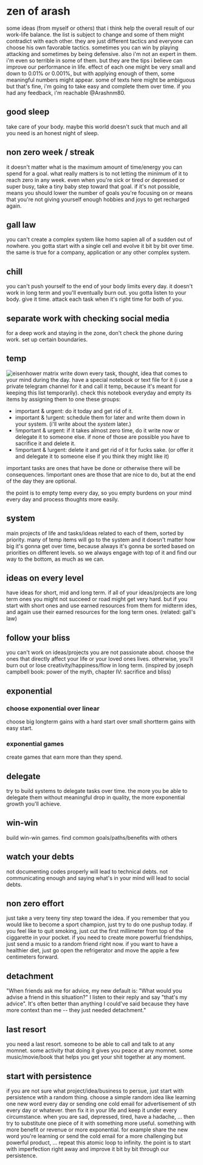 # zen of arash
some ideas (from myself or others) that i think help the overall result of our work-life balance. the list is subject to change and some of them might contradict with each other. they are just different tactics and everyone can choose his own favorable tactics. sometimes you can win by playing attacking and sometimes by being defensive. also i'm not an expert in them. i'm even so terrible in some of them. but they are the tips i believe can improve our performance in life. effect of each one might be very small and down to 0.01% or 0.001%, but with applying enough of them, some meaningful numbers might appear. some of texts here might be ambiguous but that's fine, i'm going to take easy and complete them over time. if you had any feedback, i'm reachable @Arashnm80.

## good sleep
take care of your body. maybe this world doesn't suck that much and all you need is an honest night of sleep.
## non zero week / streak
it doesn't matter what is the maximum amount of time/energy you can spend for a goal. what really matters is to not letting the minimum of it to reach zero in any week. even when you're sick or tired or depressed or super busy, take a tiny baby step toward that goal. if it's not possible, means you should lower the number of goals you're focusing on or means that you're not giving yourself enough hobbies and joys to get recharged again.
## gall law
you can't create a complex system like homo sapien all of a sudden out of nowhere. you gotta start with a single cell and evolve it bit by bit over time. the same is true for a company, application or any other complex system.
## chill
you can't push yourself to the end of your body limits every day. it doesn't work in long term and you'll eventually burn out. you gotta listen to your body. give it time. attack each task when it's right time for both of you.
## separate work with checking social media
for a deep work and staying in the zone, don't check the phone during work. set up certain boundaries.
## temp
![eisenhower matrix](https://images.prismic.io/thedecisionlab/aEFOirh8WN-LVoeQ_image2.png?auto=format,compress)
write down every task, thought, idea that comes to your mind during the day. have a special notebook or text file for it (i use a private telegram channel for it and call it temp, because it's meant for keeping this list temporarily). check this notebook everyday and empty its items by assigning them to one these groups:
- important & urgent: do it today and get rid of it.
- important & !urgent: schedule them for later and write them down in your system. (i'll write about the *system* later.) 
- !important & urgent: if it takes almost zero time, do it write now or delegate it to someone else. if none of those are possible you have to sacrifice it and delete it.
- !important & !urgent: delete it and get rid of it for fucks sake. (or offer it and delegate it to someone else if you think they might like it)

important tasks are ones that have be done or otherwise there will be consequences. !important ones are those that are nice to do, but at the end of the day they are optional.

the point is to empty temp every day, so you empty burdens on your mind every day and process thoughts more easily.

## system
main projects of life and tasks/ideas related to each of them, sorted by priority.
many of temp items will go to the system and it doesn't matter how big it's gonna get over time, because always it's gonna be sorted based on priorities on different levels. so we always engage with top of it and find our way to the bottom, as much as we can.

## ideas on every level
have ideas for short, mid and long term. if all of your ideas/projects are long term ones you might not succeed or road might get very hard. but if you start with short ones and use earned resources from them for midterm ides, and again use their earned resources for the long term ones. (related: gall's law)

## follow your bliss
you can't work on ideas/projects you are not passionate about. choose the ones that directly affect your life or your loved ones lives. otherwise, you'll burn out or lose creativity/happiness/flow in long term.
(inspired by joseph campbell book: power of the myth, chapter IV: sacrifice and bliss)

## exponential
### choose exponential over linear
choose big longterm gains with a hard start over small shortterm gains with easy start.
### exponential games
create games that earn more than they spend.

## delegate
try to build systems to delegate tasks over time. the more you be able to delegate them without meaningful drop in quality, the more exponential growth you'll achieve.

## win-win
build win-win games. find common goals/paths/benefits with others

## watch your debts
not documenting codes properly will lead to technical debts. not communicating enough and saying what's in your mind will lead to social debts.

## non zero effort
just take a very teeny tiny step toward the idea. if you remember that you would like to become a sport champion, just try to do one pushup today. if you feel like to quit smoking, just cut the first millimeter from top of the ciggarette in your pocket. if you need to create more powerful friendships, just send a music to a random friend right now. if you want to have a healthier diet, just go open the refrigerator and move the apple a few centimeters forward.

## detachment
"When friends ask me for advice, my new default is:
"What would you advise a friend in this situation?"
I listen to their reply and say "that's my advice".
It's often better than anything I could've said because they have more context than me -- they just needed detachment."

## last resort
you need a last resort. someone to be able to call and talk to at any momnet. some activity that doing it gives you peace at any momnet. some music/movie/book that helps you get your shit together at any moment.

## start with persistence
if you are not sure what project/idea/business to persue, just start with persistence wtih a random thing. choose a simple random idea like learning one new word every day or sending one cold email for advertisement of sth every day or whatever. then fix it in your life and keep it under every circumstance. when you are sad, depressed, tired, have a hadache, ... then try to substitute one piece of it with something more useful. something with more benefit or revenue or more exponential. for example share the new word you're learning or send the cold email for a more challenging but powerful product, ... repeat this atomic loop to infinity. the point is to start with imperfection right away and improve it bit by bit through our persistence.